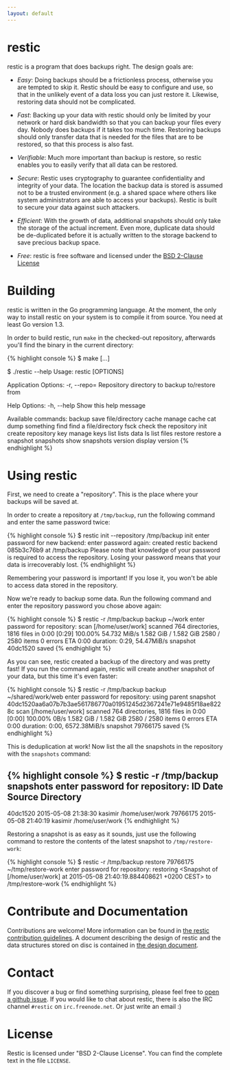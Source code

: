 ```yaml
---
layout: default
---
```


restic
======

restic is a program that does backups right. The design goals are:

 * *Easy*: Doing backups should be a frictionless process, otherwise you are tempted to skip it.  Restic should be easy to configure and use, so that in the unlikely event of a data loss you can just restore it. Likewise, restoring data should not be complicated.

 * *Fast*: Backing up your data with restic should only be limited by your network or hard disk bandwidth so that you can backup your files every day. Nobody does backups if it takes too much time. Restoring backups should only transfer data that is needed for the files that are to be restored, so that this process is also fast.

 * *Verifiable*: Much more important than backup is restore, so restic enables you to easily verify that all data can be restored.

 * *Secure*: Restic uses cryptography to guarantee confidentiality and integrity of your data. The location the backup data is stored is assumed not to be a trusted environment (e.g. a shared space where others like system administrators are able to access your backups). Restic is built to secure your data against such attackers.

 * *Efficient*: With the growth of data, additional snapshots should only take the storage of the actual increment. Even more, duplicate data should be de-duplicated before it is actually written to the storage backend to save precious backup space.

 * *Free*: restic is free software and licensed under the [BSD 2-Clause License](https://github.com/restic/restic/blob/master/LICENSE)

Building
========

restic is written in the Go programming language. At the moment, the only way to install restic on your system is to compile it from source. You need at least Go version 1.3.

In order to build restic, run `make` in the checked-out repository, afterwards you'll find the binary in the current directory:

{% highlight console %}
$ make
 [...]

$ ./restic --help
 Usage:
   restic [OPTIONS] <command>

 Application Options:
   -r, --repo= Repository directory to backup to/restore from

 Help Options:
   -h, --help  Show this help message

 Available commands:
   backup     save file/directory
   cache      manage cache
   cat        dump something
   find       find a file/directory
   fsck       check the repository
   init       create repository
   key        manage keys
   list       lists data
   ls         list files
   restore    restore a snapshot
   snapshots  show snapshots
   version    display version
{% endhighlight %}

Using restic
============

First, we need to create a "repository". This is the place where your backups will be saved at.

In order to create a repository at `/tmp/backup`, run the following command and enter the same password twice:

{% highlight console %}
$ restic init --repository /tmp/backup init
 enter password for new backend:
 enter password again:
 created restic backend 085b3c76b9 at /tmp/backup
 Please note that knowledge of your password is required to access the repository.
 Losing your password means that your data is irrecoverably lost.
{% endhighlight %}

Remembering your password is important! If you lose it, you won't be able to access data stored in the repository.

Now we're ready to backup some data. Run the following command and enter the repository password you chose above again:

{% highlight console %}
$ restic -r /tmp/backup backup ~/work
 enter password for repository:
 scan [/home/user/work]
 scanned 764 directories, 1816 files in 0:00
 [0:29] 100.00%  54.732 MiB/s  1.582 GiB / 1.582 GiB  2580 / 2580 items  0 errors  ETA 0:00
 duration: 0:29, 54.47MiB/s
 snapshot 40dc1520 saved
{% endhighlight %}

As you can see, restic created a backup of the directory and was pretty fast! If you run the command again, restic will create another snapshot of your data, but this time it's even faster:

{% highlight console %}
$ restic -r /tmp/backup backup ~/shared/work/web
 enter password for repository:
 using parent snapshot 40dc1520aa6a07b7b3ae561786770a01951245d2367241e71e9485f18ae8228c
 scan [/home/user/work]
 scanned 764 directories, 1816 files in 0:00
 [0:00] 100.00%  0B/s  1.582 GiB / 1.582 GiB  2580 / 2580 items  0 errors  ETA 0:00
 duration: 0:00, 6572.38MiB/s
 snapshot 79766175 saved
{% endhighlight %}

This is deduplication at work! Now list the all the snapshots in the repository with the `snapshots` command:

{% highlight console %}
$ restic -r /tmp/backup snapshots
 enter password for repository:
 ID        Date                 Source      Directory
 ----------------------------------------------------------------------
 40dc1520  2015-05-08 21:38:30  kasimir     /home/user/work
 79766175  2015-05-08 21:40:19  kasimir     /home/user/work
{% endhighlight %}

Restoring a snapshot is as easy as it sounds, just use the following command to restore the contents of the latest snapshot to `/tmp/restore-work`:

{% highlight console %}
$ restic -r /tmp/backup restore 79766175 ~/tmp/restore-work
 enter password for repository: 
 restoring <Snapshot of [/home/user/work] at 2015-05-08 21:40:19.884408621 +0200 CEST> to /tmp/restore-work
{% endhighlight %}

Contribute and Documentation
============================

Contributions are welcome! More information can be found in [the restic contribution guidelines](https://github.com/restic/restic/blob/master/CONTRIBUTING.md). A document describing the design of restic and the data structures stored on disc is contained in [the design document](https://github.com/restic/restic/blob/master/doc/Design.md).

Contact
=======

If you discover a bug or find something surprising, please feel free to [open a github issue](https://github.com/restic/restic/issues/new). If you would like to chat about restic, there is also the IRC channel `#restic` on `irc.freenode.net`. Or just write an email :)

License
=======

Restic is licensed under "BSD 2-Clause License". You can find the complete text in the file `LICENSE`.
